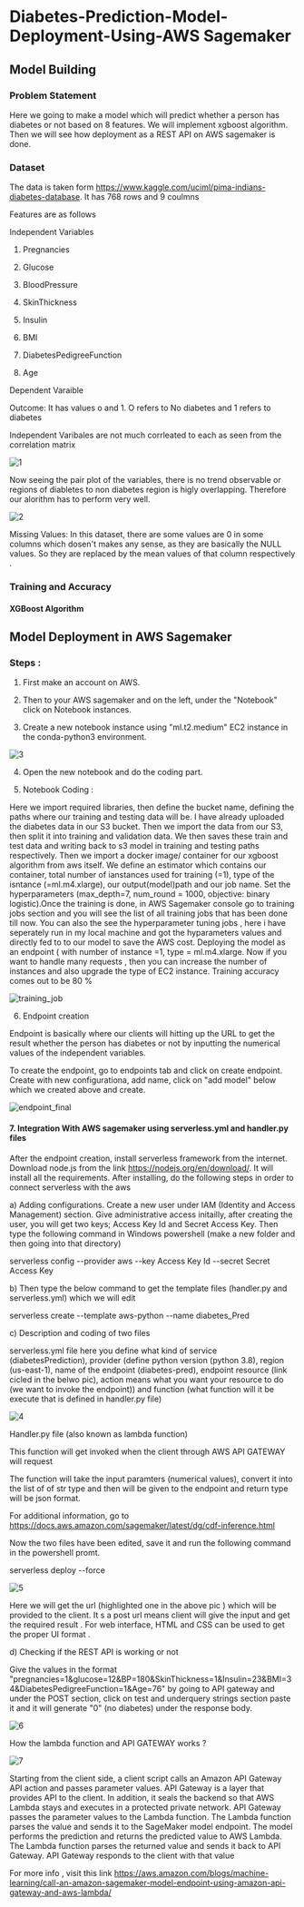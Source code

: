 # Diabetes-Prediction-Model-Deployment-Using-AWS Sagemaker


## Model Building 

### Problem Statement

Here we going to make a model which will predict whether a person has diabetes or not based on 8 features. We will implement xgboost algorithm. Then we will see how deployment as a REST API on AWS sagemaker is done.

### Dataset 

The data is taken form https://www.kaggle.com/uciml/pima-indians-diabetes-database. It has 768 rows and 9 coulmns

Features are as follows 

Independent Variables 
1. Pregnancies	

2. Glucose

3. BloodPressure

4. SkinThickness

5. Insulin

6. BMI	

7. DiabetesPedigreeFunction

8. Age

Dependent Varaible 

Outcome: It has values o and 1. O refers to No diabetes and 1 refers to diabetes 

Independent Varibales are not much corrleated to each as seen from the correlation matrix

![1](https://user-images.githubusercontent.com/36281158/92333493-83375b00-f0a3-11ea-9801-44433a076f77.PNG)

Now seeing the pair plot of the variables, there is no trend observable or regions of diabletes to non diabetes region is higly overlapping. Therefore our alorithm has to perform very well.

![2](https://user-images.githubusercontent.com/36281158/92333617-94cd3280-f0a4-11ea-9aa1-443e92c48ad1.png)

Missing Values: In this dataset, there are some values are 0 in some columns which dosen't makes any sense, as they are basically the NULL values. So they are replaced by the mean values of that column respectively .


### Training and Accuracy 

#### XGBoost Algorithm 











## Model Deployment in AWS Sagemaker 


### Steps :

1. First make an account on AWS.

2. Then to your AWS sagemaker and on the left, under the "Notebook" click on Notebook instances.

3. Create a new notebook instance using "ml.t2.medium" EC2 instance in the conda-python3 environment.

![3](https://user-images.githubusercontent.com/36281158/92393611-c6dea300-f13d-11ea-9b22-930f19f1ecbf.PNG)

4. Open the new notebook and do the coding part.

5. Notebook Coding :

Here we import required libraries, then define the bucket name, defining the paths where our training and testing data will be. I have already uploaded the diabetes data in our S3 bucket. Then we import the data from our S3, then split it into training and validation data. We then saves these train and test data and writing back to s3 model in training and testing paths respectively. Then we import a docker image/ container for our xgboost algorithm from aws itself. We define an estimator which contains our container, total number of ianstances used for training (=1), type of the isntance (=ml.m4.xlarge), our output(model)path and our job name. Set the hyperparameters (max_depth=7, num_round = 1000, objective: binary logistic).Once the training is done, in AWS Sagemaker console go to training jobs section and you will see the list of all training jobs that has been done till now. You can also the see the hyperparameter tuning jobs , here i have seperately run in my local machine and got the hyparameters values and directly fed to to our model to save the AWS cost. Deploying the model as an endpoint ( with number of instance =1, type = ml.m4.xlarge. Now if you want to handle many requests , then you can increase the number of instances and also upgrade the type of EC2 instance. Training accuracy comes out to be 80 %

![training_job](https://user-images.githubusercontent.com/36281158/92396633-f6dc7500-f142-11ea-82b2-af2aa7e6230a.PNG)


6. Endpoint creation

Endpoint is basically where our clients will hitting up the URL to get the result whether the person has diabetes or not by inputting the numerical values of the independent variables. 

To create the endpoint, go to endpoints tab and click on create endpoint. Create with new configurationa, add name, click on "add model" below which we created above and create. 

![endpoint_final](https://user-images.githubusercontent.com/36281158/92411083-13d57000-f164-11ea-9a3e-6650f4837c72.PNG)

#### 7. Integration With AWS sagemaker using serverless.yml and handler.py files    

After the endpoint creation, install serverless framework from the internet. Download node.js from the link https://nodejs.org/en/download/. It will install all the requirements. After installing, do the following steps in order to connect serverless with the aws 

a) Adding configurations. Create a new user under IAM (Identity and Access Management) section. Give administrative access initailly, after creating the user, you will get two keys; Access Key Id and Secret Access Key. Then type the following command in Windows powershell (make  a new folder and then going into that directory)

serverless config --provider aws --key Access Key Id --secret Secret Access Key 

b) Then type the below command to get the template files (handler.py and serverless.yml) which we will edit

serverless create --template aws-python --name diabetes_Pred

c) Description and coding of two files 

serverless.yml file
here you define what kind of service (diabetesPrediction), provider (define python version (python 3.8), region (us-east-1), name of the endpoint (diabetes-pred), endpoint resource (link cicled in the belwo pic), action means what you want your resource to do (we want to invoke the endpoint)) and function (what function will it be execute that is defined in handler.py file)

![4](https://user-images.githubusercontent.com/36281158/92412562-f5727300-f169-11ea-85c3-130f79d62f69.PNG)

Handler.py file  (also known as lambda function) 

This function will get invoked when the client through AWS API GATEWAY will request 

The function will take the input paramters (numerical values), convert it into the list of of str type and then will be given to the endpoint and return type will be json format. 

For additional information, go to https://docs.aws.amazon.com/sagemaker/latest/dg/cdf-inference.html

Now the two files have been edited, save it and run the following command in the powershell promt. 

serverless deploy --force

![5](https://user-images.githubusercontent.com/36281158/92414454-e5f72800-f171-11ea-927b-351e695cf606.PNG)

Here we will get the url (highlighted one in the above pic ) which will be provided to the client. It s a post url means client will give the input and get the required result . For web interface, HTML and CSS can be used to get the proper UI format .

d) Checking if the REST API is working or not 

Give the values in the format "pregnancies=1&glucose=12&BP=180&SkinThickness=1&Insulin=23&BMI=34&DiabetesPedigreeFunction=1&Age=76" by going to API gateway and under the POST section, click on test and underquery strings section paste it and it will generate "0" (no diabetes) under the response body.

![6](https://user-images.githubusercontent.com/36281158/92414623-abda5600-f172-11ea-957e-38514359efd7.PNG)

How the lambda function and API GATEWAY works ?

![7](https://user-images.githubusercontent.com/36281158/92414820-96196080-f173-11ea-905f-e6a162e8b577.PNG)

 Starting from the client side, a client script calls an Amazon API Gateway API action and passes parameter values. API Gateway is a layer that provides API to the client. In addition, it seals the backend so that AWS Lambda stays and executes in a protected private network. API Gateway passes the parameter values to the Lambda function. The Lambda function parses the value and sends it to the SageMaker model endpoint. The model performs the prediction and returns the predicted value to AWS Lambda. The Lambda function parses the returned value and sends it back to API Gateway. API Gateway responds to the client with that value
 
 For more info , visit this link https://aws.amazon.com/blogs/machine-learning/call-an-amazon-sagemaker-model-endpoint-using-amazon-api-gateway-and-aws-lambda/








